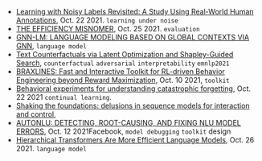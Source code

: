 
- [Learning with Noisy Labels Revisited: A Study Using Real-World Human Annotations](https://arxiv.org/pdf/2110.12088.pdf), Oct. 22 2021. `learning under noise`
- [THE EFFICIENCY MISNOMER](https://arxiv.org/pdf/2110.12894.pdf), Oct. 25 2021. `evaluation`
- [GNN-LM: LANGUAGE MODELING BASED ON GLOBAL CONTEXTS VIA GNN](https://arxiv.org/pdf/2110.08743.pdf), `language model`
- [Text Counterfactuals via Latent Optimization and Shapley-Guided Search](https://arxiv.org/pdf/2110.11589.pdf), `counterfactual` `adversarial` `interpretability` `emnlp2021`
- [BRAXLINES: Fast and Interactive Toolkit for RL-driven Behavior Engineering beyond Reward Maximization](https://arxiv.org/pdf/2110.04686.pdf), Oct. 10 2021, `toolkit`
- [Behavioral experiments for understanding catastrophic forgetting](https://arxiv.org/pdf/2110.10570.pdf), Oct. 22 2021 `continual learning`.
- [Shaking the foundations: delusions in sequence models for interaction and control](https://arxiv.org/pdf/2110.10819.pdf), 
- [AUTONLU: DETECTING, ROOT-CAUSING, AND FIXING NLU MODEL ERRORS](https://arxiv.org/pdf/2110.06384.pdf), Oct. 12 2021Facebook, `model debugging` `toolkit` design
- [Hierarchical Transformers Are More Efficient Language Models](https://arxiv.org/pdf/2110.13711.pdf), Oct. 26 2021. `language model`
